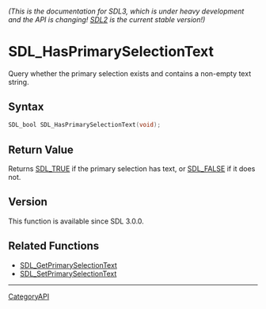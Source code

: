 ###### (This is the documentation for SDL3, which is under heavy development and the API is changing! [SDL2](https://wiki.libsdl.org/SDL2/) is the current stable version!)
# SDL_HasPrimarySelectionText

Query whether the primary selection exists and contains a non-empty text string.

## Syntax

```c
SDL_bool SDL_HasPrimarySelectionText(void);

```

## Return Value

Returns [SDL_TRUE](SDL_TRUE.md) if the primary selection has text, or
[SDL_FALSE](SDL_FALSE.md) if it does not.

## Version

This function is available since SDL 3.0.0.

## Related Functions

* [SDL_GetPrimarySelectionText](SDL_GetPrimarySelectionText.md)
* [SDL_SetPrimarySelectionText](SDL_SetPrimarySelectionText.md)

----
[CategoryAPI](CategoryAPI.md)
